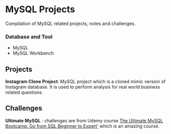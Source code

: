 # MySQL Projects
Compilation of MySQL related projects, notes and challenges.

### Database and Tool
+ MySQL
+ MySQL Workbench

## Projects
**Instagram Clone Project**: MySQL project which is a cloned mimic version of Instagram database. It is used to perform analysis for real world business related questions.

## Challenges
**Ultimate MySQL** : challenges are from Udemy course [The Ultimate MySQL Bootcamp: Go from SQL Beginner to Expert'](https://www.udemy.com/course/the-ultimate-mysql-bootcamp-go-from-sql-beginner-to-expert/) which is an amazing course.